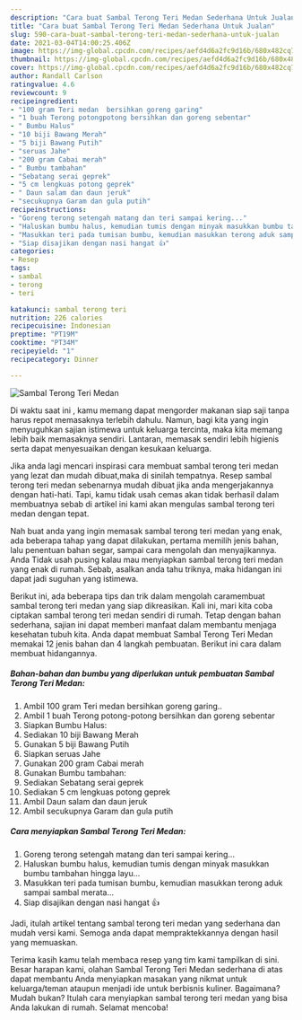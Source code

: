 ```yaml
---
description: "Cara buat Sambal Terong Teri Medan Sederhana Untuk Jualan"
title: "Cara buat Sambal Terong Teri Medan Sederhana Untuk Jualan"
slug: 590-cara-buat-sambal-terong-teri-medan-sederhana-untuk-jualan
date: 2021-03-04T14:00:25.406Z
image: https://img-global.cpcdn.com/recipes/aefd4d6a2fc9d16b/680x482cq70/sambal-terong-teri-medan-foto-resep-utama.jpg
thumbnail: https://img-global.cpcdn.com/recipes/aefd4d6a2fc9d16b/680x482cq70/sambal-terong-teri-medan-foto-resep-utama.jpg
cover: https://img-global.cpcdn.com/recipes/aefd4d6a2fc9d16b/680x482cq70/sambal-terong-teri-medan-foto-resep-utama.jpg
author: Randall Carlson
ratingvalue: 4.6
reviewcount: 9
recipeingredient:
- "100 gram Teri medan  bersihkan goreng garing"
- "1 buah Terong potongpotong bersihkan dan goreng sebentar"
- " Bumbu Halus"
- "10 biji Bawang Merah"
- "5 biji Bawang Putih"
- "seruas Jahe"
- "200 gram Cabai merah"
- " Bumbu tambahan"
- "Sebatang serai geprek"
- "5 cm lengkuas potong geprek"
- " Daun salam dan daun jeruk"
- "secukupnya Garam dan gula putih"
recipeinstructions:
- "Goreng terong setengah matang dan teri sampai kering..."
- "Haluskan bumbu halus, kemudian tumis dengan minyak masukkan bumbu tambahan hingga layu..."
- "Masukkan teri pada tumisan bumbu, kemudian masukkan terong aduk sampai sambal merata..."
- "Siap disajikan dengan nasi hangat 👍"
categories:
- Resep
tags:
- sambal
- terong
- teri

katakunci: sambal terong teri 
nutrition: 226 calories
recipecuisine: Indonesian
preptime: "PT19M"
cooktime: "PT34M"
recipeyield: "1"
recipecategory: Dinner

---
```



![Sambal Terong Teri Medan](https://img-global.cpcdn.com/recipes/aefd4d6a2fc9d16b/680x482cq70/sambal-terong-teri-medan-foto-resep-utama.jpg)

Di waktu  saat ini , kamu memang dapat mengorder makanan siap saji tanpa harus repot memasaknya terlebih dahulu. Namun, bagi kita yang ingin menyuguhkan sajian istimewa untuk keluarga tercinta, maka kita memang lebih baik memasaknya sendiri. Lantaran, memasak sendiri lebih higienis serta dapat menyesuaikan dengan kesukaan keluarga.

Jika anda lagi mencari inspirasi cara membuat sambal terong teri medan yang lezat dan mudah dibuat,maka di sinilah tempatnya. Resep sambal terong teri medan  sebenarnya mudah dibuat jika anda mengerjakannya dengan hati-hati. Tapi, kamu tidak usah cemas akan tidak berhasil dalam membuatnya 
sebab di artikel ini kami akan mengulas sambal terong teri medan dengan tepat.  



Nah buat anda yang ingin memasak sambal terong teri medan yang enak, ada beberapa tahap yang dapat dilakukan, pertama memilih jenis bahan, lalu penentuan bahan segar, sampai cara mengolah dan menyajikannya. Anda Tidak usah pusing kalau mau menyiapkan sambal terong teri medan yang enak di rumah. Sebab, asalkan anda  tahu triknya, maka hidangan ini dapat jadi suguhan yang istimewa.

Berikut ini, ada beberapa tips dan trik dalam mengolah caramembuat sambal terong teri medan yang siap dikreasikan. Kali ini, mari kita coba ciptakan sambal terong teri medan sendiri di rumah. Tetap dengan bahan sederhana, sajian ini dapat memberi manfaat dalam membantu menjaga kesehatan tubuh kita. Anda dapat membuat Sambal Terong Teri Medan memakai 12 jenis bahan dan 4 langkah pembuatan. Berikut ini cara dalam membuat hidangannya.

<!--inarticleads1-->

##### Bahan-bahan dan bumbu yang diperlukan untuk pembuatan Sambal Terong Teri Medan:

1. Ambil 100 gram Teri medan  bersihkan goreng garing..
1. Ambil 1 buah Terong potong-potong bersihkan dan goreng sebentar
1. Siapkan  Bumbu Halus:
1. Sediakan 10 biji Bawang Merah
1. Gunakan 5 biji Bawang Putih
1. Siapkan seruas Jahe
1. Gunakan 200 gram Cabai merah
1. Gunakan  Bumbu tambahan:
1. Sediakan Sebatang serai geprek
1. Sediakan 5 cm lengkuas potong geprek
1. Ambil  Daun salam dan daun jeruk
1. Ambil secukupnya Garam dan gula putih




<!--inarticleads2-->

##### Cara menyiapkan Sambal Terong Teri Medan:

1. Goreng terong setengah matang dan teri sampai kering...
1. Haluskan bumbu halus, kemudian tumis dengan minyak masukkan bumbu tambahan hingga layu...
1. Masukkan teri pada tumisan bumbu, kemudian masukkan terong aduk sampai sambal merata...
1. Siap disajikan dengan nasi hangat 👍




Jadi, itulah artikel tentang  sambal terong teri medan  yang sederhana dan mudah versi kami. Semoga anda dapat mempraktekkannya dengan hasil yang memuaskan. 

Terima kasih kamu telah membaca resep yang tim kami tampilkan di sini. Besar harapan kami, olahan  Sambal Terong Teri Medan sederhana di atas dapat membantu Anda menyiapkan masakan yang nikmat untuk keluarga/teman ataupun menjadi ide untuk berbisnis kuliner. Bagaimana? Mudah bukan? Itulah cara menyiapkan sambal terong teri medan yang bisa Anda lakukan di rumah. Selamat mencoba!


